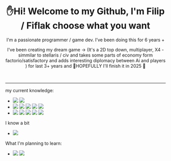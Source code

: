 <h1 align="center">✋Hi! Welcome to my Github, I'm Filip / Fiflak choose what you want </h1>
<p align="center">I'm a passionate programmer / game dev. I’ve been doing this for 6 years +
<p align="center">I've been creating my dream game -> 
 (It's a 2D top down, multiplayer, X4 - simmilar to stellaris / civ and takes some parts of economy form factorio/satisfactory and adds interesting diplomacy between Ai and players )
 for last 3+ years and 🙏HOPEFULLY I'll finish it in 2025 🙏
<div align="center">
 
</div>
</br>

<hr>
<div >
  <p>my current knowledge:</p>
  <ul>
    <li>
      <img src="https://img.shields.io/badge/HTML5-E34F26?style=for-the-badge&logo=html5&logoColor=white" />
      <img src="https://img.shields.io/badge/CSS3-1572B6?style=for-the-badge&logo=css3&logoColor=white" />
    </li>
    <li>
      <img src="https://img.shields.io/badge/tauri-blue?style=for-the-badge&logo=tauri&logoColor=yellow" />
      <img src="https://img.shields.io/badge/.NET-404DFF?style=for-the-badge&logo=.net&logoColor=white" />
      <img src="https://img.shields.io/badge/Unity-1572B6?style=for-the-badge&logo=Unity&logoColor=white" />
      <img src="https://img.shields.io/badge/Unreal engine-1572B6?style=for-the-badge&logo=Unreal engine&logoColor=black" />
     <img src="https://img.shields.io/badge/godot-110991?style=for-the-badge&logo=godot-engine&" />
    </li>
    <li>
     <img src="https://img.shields.io/badge/phyton-323330?style=for-the-badge&logo=phyton&logoColor=F7DF1E" />
   <img src="https://img.shields.io/badge/JavaScript-323330?style=for-the-badge&logo=javascript&logoColor=F7DF1E" />
      <img src="https://img.shields.io/badge/C%20Sharp-blue?style=for-the-badge&logo=csharp" />
      <img src="https://img.shields.io/badge/TypeScript-007ACC?style=for-the-badge&logo=typescript&logoColor=white" />
      <img src="https://img.shields.io/badge/Rust-000000?style=for-the-badge&logo=rust&logoColor=white" />
     </li>
  </ul>
 <p>I know a bit</p>
  <ul>
    <li>
      <img src="https://img.shields.io/badge/PowerShell-blue?style=for-the-badge&logo=PowerShell&logoColor=white" />
  </ul>
  <p>What I'm planning to learn:</b></p>
  <ul>
    <li>
     <img src="https://img.shields.io/badge/C++-110991?style=for-the-badge&logo=C++&" />
    <img src="https://img.shields.io/badge/C-110991?style=for-the-badge&logo=C&" />
    </li>
  </ul>

</div>
